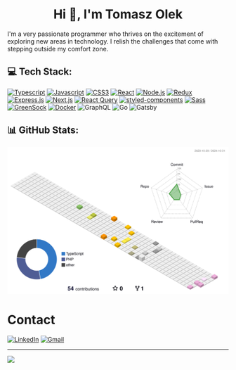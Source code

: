 <h1 align="center">Hi 👋, I'm Tomasz Olek</h1>

I'm a very passionate programmer who thrives on the excitement of exploring new areas in technology. I relish the challenges that come with stepping outside my comfort zone.

## 💻 Tech Stack:
[![Typescript](https://img.shields.io/badge/typescript-%23007ACC.svg?style=for-the-badge&logo=typescript&logoColor=white)]()
[![Javascript](https://img.shields.io/badge/javascript-%23323330.svg?style=for-the-badge&logo=javascript&logoColor=%23F7DF1E)]()
[![CSS3](https://img.shields.io/badge/CSS3-%231572B6.svg?style=for-the-badge&logo=css3&logoColor=white)]()
[![React](https://img.shields.io/badge/react-%2361DAFB.svg?style=for-the-badge&logo=react&logoColor=white)]()
[![Node.js](https://img.shields.io/badge/node.js-%23339933.svg?style=for-the-badge&logo=node.js&logoColor=white)]()
[![Redux](https://img.shields.io/badge/redux-%23764ABC.svg?style=for-the-badge&logo=redux&logoColor=white)]()
[![Express.js](https://img.shields.io/badge/express.js-%23404d59.svg?style=for-the-badge)]()
[![Next.js](https://img.shields.io/badge/next.js-%23000000.svg?style=for-the-badge&logo=next-dot-js&logoColor=white)]()
[![React Query](https://img.shields.io/badge/react_query-%23223E4A.svg?style=for-the-badge&logo=react-query&logoColor=white)]()
[![styled-components](https://img.shields.io/badge/styled--components-%23DB7093.svg?style=for-the-badge&logo=styled-components&logoColor=white)]()
[![Sass](https://img.shields.io/badge/sass-%23CC6699.svg?style=for-the-badge&logo=sass&logoColor=white)]()
[![GreenSock](https://img.shields.io/badge/gsap-%2386C129.svg?style=for-the-badge&logo=greensock&logoColor=white)]() 
[![Docker](https://img.shields.io/badge/docker-%230db7ed.svg?style=for-the-badge&logo=docker&logoColor=white)]() 
![GraphQL](https://img.shields.io/badge/-GraphQL-E10098?style=for-the-badge&logo=graphql&logoColor=white)
![Go](https://img.shields.io/badge/go-%2300ADD8.svg?style=for-the-badge&logo=go&logoColor=white)
![Gatsby](https://img.shields.io/badge/Gatsby-%23663399.svg?style=for-the-badge&logo=gatsby&logoColor=white)

## 📊 GitHub Stats:
<div align="center">

![](./profile-3d-contrib/profile-south-season-animate.svg)

</div>

# Contact
[![LinkedIn](https://img.shields.io/badge/linkedin-%230077B5.svg?style=for-the-badge&logo=linkedin&logoColor=white)](https://www.linkedin.com/in/tomasz-olek/)
[![Gmail](https://img.shields.io/badge/mail-D14836?style=for-the-badge&logo=gmail&logoColor=white)](mailto:tomasz.olek.dev@gmail.com)

---
![](https://komarev.com/ghpvc/?username=TomaszOlek)
